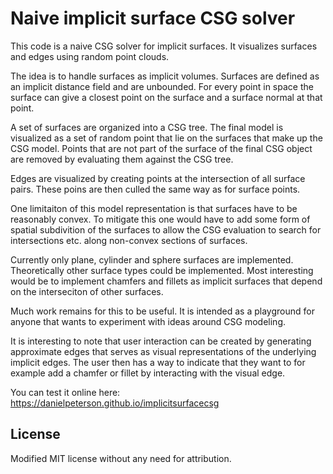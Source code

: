 # Naive implicit surface CSG solver

This code is a naive CSG solver for implicit surfaces. It visualizes surfaces and edges using random point clouds.

The idea is to handle surfaces as implicit volumes. Surfaces are defined as an implicit distance field and are unbounded. For every point in space the surface can give a closest point on the surface and a surface normal at that point.

A set of surfaces are organized into a CSG tree. The final model is visualized as a set of random point that lie on the surfaces that make up the CSG model. Points that are not part of the surface of the final CSG object are removed by evaluating them against the CSG tree.

Edges are visualized by creating points at the intersection of all surface pairs. These poins are then culled the same way as for surface points.

One limitaiton of this model representation is that surfaces have to be reasonably convex. To mitigate this one would have to add some form of spatial subdivition of the surfaces to allow the CSG evaluation to search for intersections etc. along non-convex sections of surfaces.

Currently only plane, cylinder and sphere surfaces are implemented. Theoretically other surface types could be implemented. Most interesting would be to implement chamfers and fillets as implicit surfaces that depend on the interseciton of other surfaces.

Much work remains for this to be useful. It is intended as a playground for anyone that wants to experiment with ideas around CSG modeling.

It is interesting to note that user interaction can be created by generating approximate edges that serves as visual representations of the underlying implicit edges. The user then has a way to indicate that they want to for example add a chamfer or fillet by interacting with the visual edge.


You can test it online here:
https://danielpeterson.github.io/implicitsurfacecsg

## License

Modified MIT license without any need for attribution.
